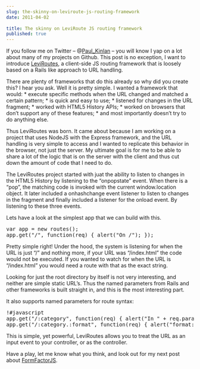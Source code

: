 ```yaml
---
slug: the-skinny-on-leviroute-js-routing-framework
date: 2011-04-02
 
title: The skinny on LeviRoute JS routing framework
published: true
---
```

<p>If you follow me on Twitter &ndash; @<a href="http://twitter.com/paul_kinlan">Paul_Kinlan</a>
&ndash; you will know I yap on a lot about many of my projects on Github.  This
post is no exception, I want to introduce <a href="https://github.com/PaulKinlan/leviroutes">LeviRoutes</a>, a client-side JS routing
framework that is loosely based on a Rails like approach to URL handling.</p>

<p>There are plenty of frameworks that do this already so why did you create
this? I hear you ask.  Well it is pretty simple. I wanted a framework that
would:
 *  execute specific methods when the URL changed and matched a certain
pattern;
 *  is quick and easy to use;
 *  listened for changes in the URL fragment;
 *  worked with HTML5 History APIs;
 *  worked on browsers that don&rsquo;t support any of these features;
 *  and most importantly doesn&rsquo;t try to do anything else.</p>

<p>Thus LeviRoutes was born.  It came about because I am working on a project
that uses NodeJS with the Express framework, and the URL handling is very
simple to access and I wanted to replicate this behavior in the browser, not
just the server.  My ultimate goal is for me to be able to share a lot of
the logic that is on the server with the client and thus cut down the amount
of code that I need to do.</p>

<p>The LeviRoutes project started with juat the ability to listen to changes in
the HTML5 History by listening to the &ldquo;onpopstate&rdquo; event.  When there is a
&ldquo;pop&rdquo;, the matching code is invoked with the current window.location object.
 It later included a onhashchange event listener to listen to changes in
the fragment and finally included a listener for the onload event.  By
listening to these three events.</p>

<p>Lets have a look at the simplest app that we can build with this.</p>

<div class="CodeRay">
  <div class="code"><pre><span class="kw">var</span> app = <span class="kw">new</span> routes();
app.get(<span class="s"><span class="dl">&quot;</span><span class="k">/</span><span class="dl">&quot;</span></span>, <span class="kw">function</span>(req) { alert(<span class="s"><span class="dl">&quot;</span><span class="k">On /</span><span class="dl">&quot;</span></span>); });</pre></div>
</div>


<p>Pretty simple right!  Under the hood, the system is listening for when the
URL is just &ldquo;/&rdquo; and nothing more, if your URL was &ldquo;/index.html&rdquo; the code
would not be executed.  If you wanted to watch for when the URL is
&ldquo;/index.html&rdquo; you would need a route with that as the exact string.</p>

<p>Looking for just the root directory by itself is not very interesting, and
neither are simple static URL&rsquo;s.  Thus the named parameters from Rails and
other frameworks is built straight in, and this is the most interesting
part.</p>

<p>It also supports named parameters for route syntax:</p>

<div class="CodeRay">
  <div class="code"><pre>!#javascript
app.get(&quot;/:category&quot;, function(req) { alert(&quot;In &quot; + req.params.category); });
app.get(&quot;/:category.:format&quot;, function(req) { alert(&quot;format: &quot; + req.params.format); });</pre></div>
</div>


<p>This is simple, yet powerful, LeviRoutes allows you to treat the URL as an
input event to your controller, or as the controller.</p>

<p>Have a play, let me know what you think, and look out for my next post about
<a href="https://github.com/PaulKinlan/formfactor">FormFactorJS</a>.</p>

